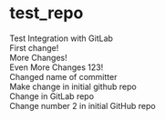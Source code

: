 # test_repo
Test Integration with GitLab  
First change!  
More Changes!  
Even More Changes 123!  
Changed name of committer  
Make change in initial github repo  
Change in GitLab repo  
Change number 2 in initial GitHub repo  